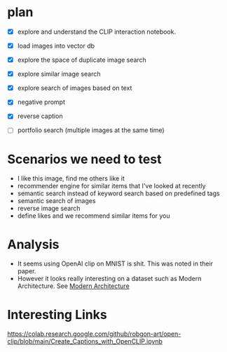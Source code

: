 # plan
- [x] explore and understand the CLIP interaction notebook. 
- [x] load images into vector db
- [x] explore the space of duplicate image search
- [x] explore similar image search
- [x] explore search of images based on text
- [x] negative prompt 
- [x] reverse caption
- [ ] portfolio search (multiple images at the same time)


# Scenarios we need to test
- I like this image, find me others like it
- recommender engine for similar items that I've looked at recently
- semantic search instead of keyword search based on predefined tags
- semantic search of images
- reverse image search
- define likes and we recommend similar items for you



# Analysis
- It seems using OpenAI clip on MNIST is shit. This was noted in their paper. 
- However it looks really interesting on a dataset such as Modern Architecture. See [Modern Architecture](/workspaces/fast.ai/vectordb/modern-architectures.ipynb)



# Interesting Links

https://colab.research.google.com/github/robgon-art/open-clip/blob/main/Create_Captions_with_OpenCLIP.ipynb

